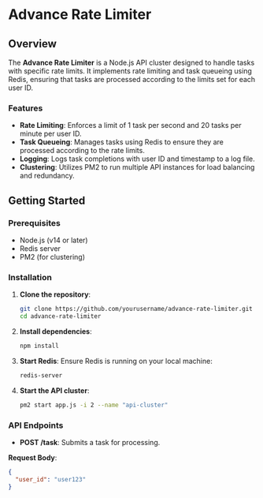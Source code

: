 # Advance Rate Limiter

## Overview

The **Advance Rate Limiter** is a Node.js API cluster designed to handle tasks with specific rate limits. It implements rate limiting and task queueing using Redis, ensuring that tasks are processed according to the limits set for each user ID.

### Features
- **Rate Limiting**: Enforces a limit of 1 task per second and 20 tasks per minute per user ID.
- **Task Queueing**: Manages tasks using Redis to ensure they are processed according to the rate limits.
- **Logging**: Logs task completions with user ID and timestamp to a log file.
- **Clustering**: Utilizes PM2 to run multiple API instances for load balancing and redundancy.

## Getting Started

### Prerequisites

- Node.js (v14 or later)
- Redis server
- PM2 (for clustering)

### Installation

1. **Clone the repository**:
    ```bash
    git clone https://github.com/yourusername/advance-rate-limiter.git
    cd advance-rate-limiter
    ```

2. **Install dependencies**:
    ```bash
    npm install
    ```

3. **Start Redis**:
    Ensure Redis is running on your local machine:
    ```bash
    redis-server
    ```

4. **Start the API cluster**:
    ```bash
    pm2 start app.js -i 2 --name "api-cluster"
    ```

### API Endpoints

- **POST /task**: Submits a task for processing.

**Request Body**:
```json
{
  "user_id": "user123"
}
